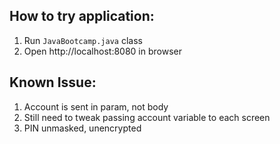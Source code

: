 ## **How to try application:**
1. Run `JavaBootcamp.java` class
2. Open http://localhost:8080 in browser


## **Known Issue:**
1. Account is sent in param, not body
2. Still need to tweak passing account variable to each screen
3. PIN unmasked, unencrypted